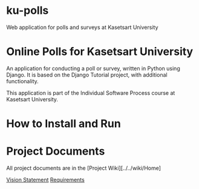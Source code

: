 # ku-polls
Web application for polls and surveys at Kasetsart University
# Online Polls for Kasetsart University
An application for conducting a poll or survey, written in Python using Django. It is based on the Django Tutorial project, with additional functionality.

This application is part of the Individual Software Process course at Kasetsart University.

# How to Install and Run

# Project Documents
All project documents are in the [Project Wiki][../../wiki/Home]

[Vision Statement](../../wiki/VisionStatement)
[Requirements](../../wiki/Requirements)

